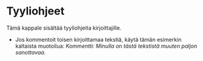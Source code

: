 
# Tyyliohjeet



Tämä kappale sisältää tyyliohjeita kirjoittajille.

* Jos kommentoit toisen kirjoittamaa tekstiä, käytä tämän esimerkin kaltaista muotoilua: *Kommentti: Minulla on tästä tekstistä muuten paljon sanottavaa.* 
